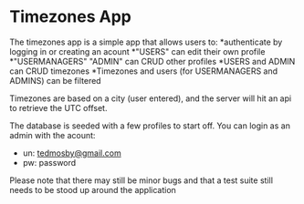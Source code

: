 # Timezones App
The timezones app is a simple app that allows users to:
*authenticate by logging in or creating an acount
*"USERS" can edit their own profile
*"USERMANAGERS" "ADMIN" can CRUD other profiles
*USERS and ADMIN can CRUD timezones
*Timezones and users (for USERMANAGERS and ADMINS) can be filtered

Timezones are based on a city (user entered), and the server will hit an api to retrieve the UTC offset.

The database is seeded with a few profiles to start off. You can login as an admin with the acount:
* un: tedmosby@gmail.com
* pw: password

Please note that there may still be minor bugs and that a test suite still needs to be stood up around the application
